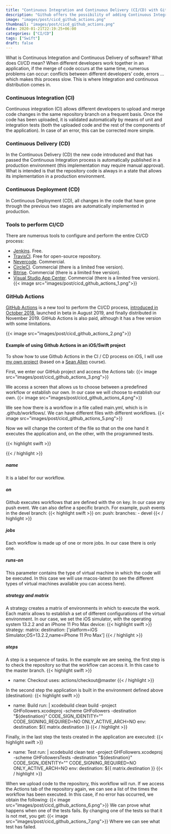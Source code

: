 ```yaml
---
title: "Continuous Integration and Continuous Delivery (CI/CD) with GitHub Actions"
description: "Github offers the possibility of adding Continuous Integration and Continuous Delivery to your projects thanks to Github Actions. Learn how to use this Github CI/CD for iOS."
image: "images/post/cicd_github_actions.png"
thumbnail: "images/post/cicd_github_actions.png"
date: 2020-01-21T22:19:25+06:00
categories: ["CI/CD"]
tags: ["Swift"]
draft: false
---
```

What is Continuous Integration and Continuous Delivery of software? What does CI/CD mean? When different developers work together in an application, if the merge of code occurs at the same time, numerous problems can occur: conflicts between different developers’ code, errors … which makes this process slow. This is where Integration and continuous distribution comes in.
### Continuous Integration (CI)

Continuous integration (CI) allows different developers to upload and merge code changes in the same repository branch on a frequent basis. Once the code has been uploaded, it is validated automatically by means of unit and integration tests (both the uploaded code and the rest of the components of the application). In case of an error, this can be corrected more simple.
### Continuous Delivery (CD)

In the Continuous Delivery (CD) the new code introduced and that has passed the Continuous Integration process is automatically published in a production environment (this implementation may require manual approval). What is intended is that the repository code is always in a state that allows its implementation in a production environment.
### Continuous Deployment (CD)

In Continuous Deployment (CD), all changes in the code that have gone through the previous two stages are automatically implemented in production.
### Tools to perform CI/CD

There are numerous tools to configure and perform the entire CI/CD process:

* [Jenkins](https://jenkins.io/). Free.
* [TravisCI](https://travis-ci.org/). Free for open-source repository.
* [Nevercode](https://nevercode.io/). Commercial.
* [CircleCI](https://circleci.com/). Commercial (there is a limited free version).
* [Bitrise](https://www.bitrise.io/). Commercial (there is a limited free version).
* [Visual Studio App Center](https://appcenter.ms/). Commercial (there is a limited free version).
{{< image src="images/post/cicd_github_actions_1.png">}}

### GitHub Actions

[GitHub Actions](https://github.com/features/actions) is a new tool to perform the CI/CD process, [introduced in October 2018](https://github.blog/2018-10-17-action-demos/), launched in beta in August 2019, and finally distributed in November 2019. GitHub Actions is also paid, although it has a free version with some limitations.

{{< image src="images/post/cicd_github_actions_2.png">}}

#### Example of using Github Actions in an iOS/Swift project

To show how to use Github Actions in the CI / CD process on iOS, I will use [my own project](https://github.com/raulferrerdev/GHFollowers) (based on a [Sean Allen](https://seanallen.co/) course).

First, we enter our GitHub project and access the Actions tab:
{{< image src="images/post/cicd_github_actions_3.png">}}

We access a screen that allows us to choose between a predefined workflow or establish our own. In our case we will choose to establish our own.
{{< image src="images/post/cicd_github_actions_4.png">}}

We see how there is a workflow in a file called main.yml, which is in .github/workflows/. We can have different files with different workflows.
{{< image src="images/post/cicd_github_actions_5.png">}}

Now we will change the content of the file so that on the one hand it executes the application and, on the other, with the programmed tests.

{{< highlight swift >}}
 <script src="https://gist.github.com/raulferrerdev/e07a8341d8ee7c223c25074dcd3afaf4.js"></script>
{{< / highlight >}}

##### name
It is a label for our workflow.
##### on
Github executes workflows that are defined with the on key. In our case any push event. We can also define a specific branch. For example, push events in the devel branch:
{{< highlight swift >}}
 on:
   push:
     branches:
     - devel
{{< / highlight >}}

##### jobs

Each workflow is made up of one or more jobs. In our case there is only one.
##### runs-on

This parameter contains the type of virtual machine in which the code will be executed. In this case we will use macos-latest (to see the different types of virtual machines available you can access here).
##### strategy and matrix

A strategy creates a matrix of environments in which to execute the work. Each matrix allows to establish a set of different configurations of the virtual environment. In our case, we set the iOS simulator, with the operating system 13.2.2 and an iPhone 11 Pro Max device:
{{< highlight swift >}}
 strategy:
         matrix:
           destination: ['platform=iOS Simulator,OS=13.2.2,name=iPhone 11 Pro Max']
{{< / highlight >}}

##### steps

A step is a sequence of tasks. In the example we are seeing, the first step is to check the repository so that the workflow can access it. In this case to the master branch.
{{< highlight swift >}}
 - name: Checkout
   uses: actions/checkout@master
{{< / highlight >}}

In the second step the application is built in the environment defined above (destination):
{{< highlight swift >}}
 - name: Build
     run: |
        xcodebuild clean build -project GHFollowers.xcodeproj -scheme GHFollowers -destination "${destination}" CODE_SIGN_IDENTITY="" CODE_SIGNING_REQUIRED=NO ONLY_ACTIVE_ARCH=NO
     env: 
       destination: ${{ matrix.destination }}
{{< / highlight >}}

Finally, in the last step the tests created in the application are executed:
{{< highlight swift >}}
 - name: Test
   run: |
           xcodebuild clean test -project GHFollowers.xcodeproj -scheme GHFollowersTests -destination "${destination}" CODE_SIGN_IDENTITY="" CODE_SIGNING_REQUIRED=NO ONLY_ACTIVE_ARCH=NO
   env: 
          destination: ${{ matrix.destination }}
{{< / highlight >}}

When we upload code to the repository, this workflow will run. If we access the Actions tab of the repository again, we can see a list of the times the workflow has been executed. In this case, if no error has occurred, we obtain the following:
{{< image src="images/post/cicd_github_actions_6.png">}}
We can prove what happens when one of the tests fails. By changing one of the tests so that it is not met, you get:
{{< image src="images/post/cicd_github_actions_7.png">}}
Where we can see what test has failed.